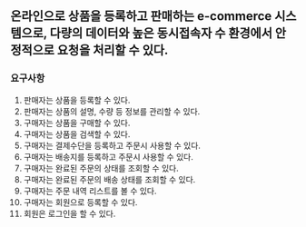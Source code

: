 ## 온라인으로 상품을 등록하고 판매하는 e-commerce 시스템으로, 다량의 데이터와 높은 동시접속자 수 환경에서 안정적으로 요청을 처리할 수 있다.

### 요구사항
1. 판매자는 상품을 등록할 수 있다.
2. 판매자는 상품의 설명, 수량 등 정보를 관리할  수 있다.
3. 구매자는 상품을 구매할 수 있다.
4. 구매자는 상품을 검색할 수 있다.
5. 구매자는 결제수단을 등록하고 주문시 사용할 수 있다.
6. 구매자는 배송지를 등록하고 주문시 사용할 수 있다.
7. 구매자는 완료된 주문의 상태를 조회할 수 있다.
8. 구매자는 완료된 주문의 배송 상태를 조회할 수 있다.
9. 구매자는 주문 내역 리스트를 볼 수 있다.
10. 구매자는 회원으로 등록할 수 있다.
11. 회원은 로그인을 할 수 있다.